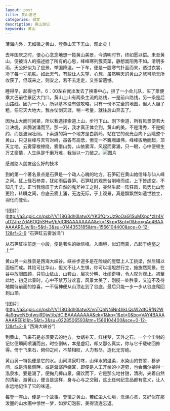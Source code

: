 ```yaml
---
layout: post
title: 黄山游记
categories: 散文
description: 黄山游记
keywords: 黄山
---
```


薄海内外，无如徽之黄山，登黄山天下无山，观止矣！

去年国庆之时，便心心念念地想一揽黄山美景，今清明时节，终如愿以偿。未至黄山，便被诗人的描述掳了所有的心思，峰峰寒列簇芙蕖，静想嵩阳秀不如。清明多雨，天公好似为了应景，举国降温。一下车，便是一股寒气扑面而来，透过衣裳，冷了每一寸肌肤。如此天气，有些让人失望，心想，虽然明天的黄山之旅可能无所收获了，但既来之，则安之，若不去走走，又空留遗憾。

睡得早，起得也早。6：00左右就出发去了换乘中心，排了一小会儿队，买了票便乘大巴前往景区大门口。黄山上山有两条主流的路线，一是前山路线，另一条是后山路线。因为一个人，所以基本没有做攻略，只有一份不完全的地图，但人大胆子粗，任它天大地大，我亦仗剑天涯，稍一考量，就往后山奔去了。

因为山大而时间紧，所以我选择索道上山，步行下山。刚下索道，所有风景便若大江决堤，奔腾汹涌而至。那一刻，我才真正体会到，黄山的美，不是清秀，不是婉约，而是波澜壮阔。下索道的第一个地方是白鹅岭，站在它的观光台向下远眺整个黄山，只见巨峰与天穹对峙，虽各有高低，但无一不巍峨雄伟，峰峰拔地而起，顶天立地。云雾穿梭缭绕，雾借山势，山依雾浑，风起而雾涌，只一眼，心中便顿生万丈豪情，人生纵是千磨万难，我当以一力破之。![图片](http://a2.qpic.cn/psb?/V118G3dh0IatwX/GrM3PWyhwsSSbbrE*X*grTq.3s9KKdyFt4JAkXTCRtk!/b/dCEBAAAAAAAA&ek=1&kp=1&pt=0&bo=OARUBgAAAAARIHk!&t=5&tl=3&su=087375409&tm=1566104400&sce=0-12-12&rf=2-9 )

感谢路人朋友这么好的技术

到的第一个著名景点是石笋是一个动人心魄的地方。石笋矼在黄山始信峰与仙人峰之间。矼上怪石参差，犹如雨后春笋。石笋缸的观景台削峰而成，上下皆虚空，不知几千丈。正当我惊叹于大自然的鬼斧神工之时，突然生起一阵狂风，风势比山势更险，转瞬之间，谷底云雾上涌，无边无际，于上观景，真是飘飘然如遗世独立，羽化而登仙。

![图片](http://a3.qpic.cn/psb?/V118G3dh0IatwX/YK3fQrxUz9oOaG1SuMXpo*zIz4VuD2JhzZdA6OQhSHw!/b/dCIBAAAAAAAA&ek=1&kp=1&pt=0&bo=gAc4BAAAAAAREJw!&t=5&tl=3&su=0144353185&tm=1566104400&sce=0-12-12&rf=2-9 “石笋缸云雾汹涌”）

从石笋缸往前走一小段，便是著名的始信峰。入画境，似幻而真，凸起于绝壑之上“”

黄山另一处胜景是西海大峡谷。峡谷步道多是在险峻的崖壁上人工挑梁，然后铺以面板而成。其险可比华山，但又不让人生惧，你可以坦坦然行立，施施然观景。在谷中放眼四顾，只见山依山、山套山，层次分明、壮阔奇特，令人叹为观止。初至此地，初见此景时，心中不禁万分欢喜，风景太美了，刚揽一处胜景，又迫不及待地期待前面的惊喜，一不留神便从山顶走到了谷底，最后只能一步一步从谷底爬回到山顶。

![图片](http://a3.qpic.cn/psb?/V118G3dh0IatwX/vnTQhNNiNr4hkLQcW2dtORfN2W4a9qwcNEgfwsjRDjw!/b/dCIBAAAAAAAA&ek=1&kp=1&pt=0&bo=VAY4BAAAAAAREEk!&t=5&tl=3&su=0228506593&tm=1566104400&sce=0-12-12&rf=2-9 “西海大峡谷”）

到黄山，飞来石是必须要去的地方。女娲补天，红楼梦，天外之石，一个个尘封的记忆便瞬间喷涌而出，时空倒转，本是虚幻，却又那么真实，你与它千载轮回修得。倚于飞来石，俯仰之间，不禁相叹，人力有尽，造化无穷绝。

黄山另一特色便是它的水。山间清泉叮咚，山伴水的温柔，水染山的苍翠，移步间，或是清泉侧畔，或是潺潺声绕耳，即便是人工开凿的小道旁，也会偶尔拾得一泓泉水。要是渴了，便掬几捧山泉，痛饮而下，它是那么地甘甜，清冽，夹着自然的清新。游黄山，便当是这样，身与心与之交融，这比任何纪念品都有意义，让人永远地记住了它的味道。

每登一座山，便是一个故事。登徵之黄山，若红尘入仙境，洗涤心灵，又好似在那泼墨的山水画中惊世一梦，如梦幻泡影，美得流连忘返。